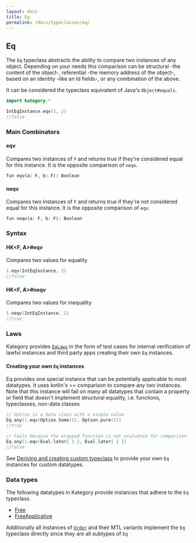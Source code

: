 ```yaml
---
layout: docs
title: Eq
permalink: /docs/typeclasses/eq/
---
```


## Eq

The `Eq` typeclass abstracts the ability to compare two instances of any object.
Depending on your needs this comparison can be structural -the content of the object-, referential -the memory address of the object-, based on an identity -like an Id fields-, or any combination of the above.

It can be considered the typeclass equivatent of Java's `Object#equals`.

```kotlin
import kategory.*

IntEqInstance.eqv(1, 2)
//false
```

### Main Combinators

#### eqv

Compares two instances of `F` and returns true if they're considered equal for this instance.
It is the opposite comparison of `neqv`.

`fun eqv(a: F, b: F): Boolean`

#### neqv

Compares two instances of `F` and returns true if they're not considered equal for this instance.
It is the opposite comparison of `eqv`.

`fun neqv(a: F, b: F): Boolean`

### Syntax

#### HK<F, A>#eqv

Compares two values for equality

```kotlin
1.eqv(IntEqInstance, 2)
//false
```

#### HK<F, A>#neqv

Compares two values for inequality

```kotlin
1.neqv(IntEqInstance, 2)
//true
```

### Laws

Kategory provides [`EqLaws`](/docs/typeclasses/laws#eqlaws) in the form of test cases for internal verification of lawful instances and third party apps creating their own `Eq` instances.

#### Creating your own `Eq` instances

Eq provides one special instance that can be potentially applicable to most datatypes.
It uses kotlin's == comparison to compare any two instances.
Note that this instance will fail on many all datatypes that contain a property or field that doesn't implement structural equality, i.e. functions, typeclasses, non-data classes

```kotlin
// Option is a data class with a single value
Eq.any().eqv(Option.Some(1), Option.pure(1))
//true
```

```kotlin
// Fails because the wrapped function is not evaluated for comparison
Eq.any().eqv(Eval.later{ 1 }, Eval.later{ 1 })
//false
```

See [Deriving and creating custom typeclass](/kategory/docs/typeclasses) to provide your own `Eq` instances for custom datatypes.

### Data types

The following datatypes in Kategory provide instances that adhere to the `Eq` typeclass.

- [Free](/docs/datatypes/free)
- [FreeApplicative](/docs/datatypes/FreeApplicative)

Additionally all instances of [`Order`](/docs/_docs/typeclasses/order) and their MTL variants implement the `Eq` typeclass directly
since they are all subtypes of `Eq`
